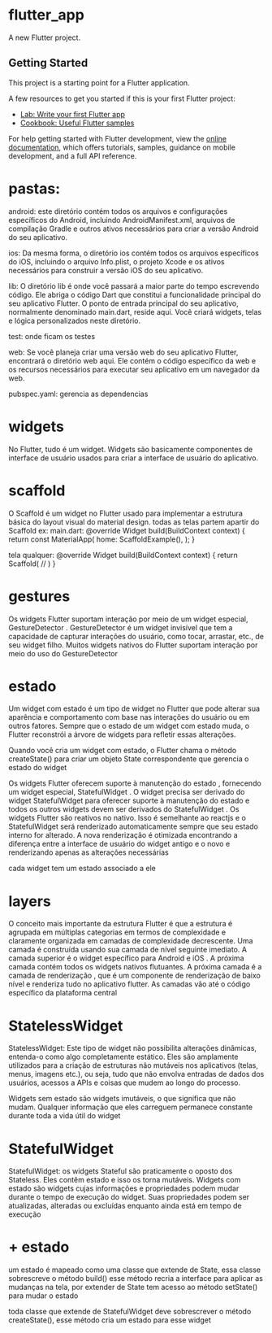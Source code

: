 # flutter_app

A new Flutter project.

## Getting Started

This project is a starting point for a Flutter application.

A few resources to get you started if this is your first Flutter project:

- [Lab: Write your first Flutter app](https://docs.flutter.dev/get-started/codelab)
- [Cookbook: Useful Flutter samples](https://docs.flutter.dev/cookbook)

For help getting started with Flutter development, view the
[online documentation](https://docs.flutter.dev/), which offers tutorials,
samples, guidance on mobile development, and a full API reference.


# pastas: 
android: este diretório contém todos os arquivos e configurações específicos do Android, incluindo AndroidManifest.xml, arquivos de compilação Gradle e outros ativos necessários para criar a versão Android do seu aplicativo.

ios: Da mesma forma, o diretório ios contém todos os arquivos específicos do iOS, incluindo o arquivo Info.plist, o projeto Xcode e os ativos necessários para construir a versão iOS do seu aplicativo.

lib: O diretório lib é onde você passará a maior parte do tempo escrevendo código. Ele abriga o código Dart que constitui a funcionalidade principal do seu aplicativo Flutter. O ponto de entrada principal do seu aplicativo, normalmente denominado main.dart, reside aqui. Você criará widgets, telas e lógica personalizados neste diretório.

test: onde ficam os testes

web: Se você planeja criar uma versão web do seu aplicativo Flutter, encontrará o diretório web aqui. Ele contém o código específico da web e os recursos necessários para executar seu aplicativo em um navegador da web.

pubspec.yaml: gerencia as dependencias

# widgets
No Flutter, tudo é um widget. Widgets são basicamente componentes de interface de usuário usados ​​para criar a interface de usuário do aplicativo.

# scaffold
O Scaffold é um widget no Flutter usado para implementar a estrutura básica do layout visual do material design. 
todas as telas partem apartir do Scaffold
ex: 
main.dart:
@override
Widget build(BuildContext context) {
    return const MaterialApp(
        home: ScaffoldExample(),
    );
}

tela qualquer:
@override
  Widget build(BuildContext context) {
    return Scaffold(
        //
    )
}

# gestures
Os widgets Flutter suportam interação por meio de um widget especial, GestureDetector . GestureDetector é um widget invisível que tem a capacidade de capturar interações do usuário, como tocar, arrastar, etc., de seu widget filho. Muitos widgets nativos do Flutter suportam interação por meio do uso do GestureDetector

# estado
Um widget com estado é um tipo de widget no Flutter que pode alterar sua aparência e comportamento com base nas interações do usuário ou em outros fatores. Sempre que o estado de um widget com estado muda, o Flutter reconstrói a árvore de widgets para refletir essas alterações.

Quando você cria um widget com estado, o Flutter chama o método createState() para criar um objeto State correspondente que gerencia o estado do widget

Os widgets Flutter oferecem suporte à manutenção do estado , fornecendo um widget especial, StatefulWidget . O widget precisa ser derivado do widget StatefulWidget para oferecer suporte à manutenção do estado e todos os outros widgets devem ser derivados do StatefulWidget . Os widgets Flutter são reativos no nativo. Isso é semelhante ao reactjs e o StatefulWidget será renderizado automaticamente sempre que seu estado interno for alterado. A nova renderização é otimizada encontrando a diferença entre a interface de usuário do widget antigo e o novo e renderizando apenas as alterações necessárias

cada widget tem um estado associado a ele

# layers
O conceito mais importante da estrutura Flutter é que a estrutura é agrupada em múltiplas categorias em termos de complexidade e claramente organizada em camadas de complexidade decrescente. Uma camada é construída usando sua camada de nível seguinte imediato. A camada superior é o widget específico para Android e iOS . A próxima camada contém todos os widgets nativos flutuantes. A próxima camada é a camada de renderização , que é um componente de renderização de baixo nível e renderiza tudo no aplicativo flutter. As camadas vão até o código específico da plataforma central

# StatelessWidget
StatelessWidget: Este tipo de widget não possibilita alterações dinâmicas, entenda-o como algo completamente estático. 
Eles são amplamente utilizados para a criação de estruturas não mutáveis nos aplicativos (telas, menus, imagens etc.), 
ou seja, tudo que não envolva entradas de dados dos usuários, acessos a APIs e coisas que mudem ao longo do processo.

Widgets sem estado são widgets imutáveis, o que significa que não mudam. Qualquer informação que eles carreguem permanece constante durante toda a vida útil do widget

# StatefulWidget
StatefulWidget: os widgets Stateful são praticamente o oposto dos Stateless. Eles contêm estado e isso os torna mutáveis.
Widgets com estado são widgets cujas informações e propriedades podem mudar durante o tempo de execução do widget. Suas propriedades podem ser atualizadas, alteradas ou excluídas enquanto ainda está em tempo de execução

# + estado
um estado é mapeado como uma classe que extende de State, essa classe sobrescreve o método build() esse método recria a interface para aplicar as
mudanças na tela, por extender de State tem acesso ao método setState() para mudar o estado

toda classe que extende de StatefulWidget deve sobrescrever o método createState(), esse método cria um estado para esse widget